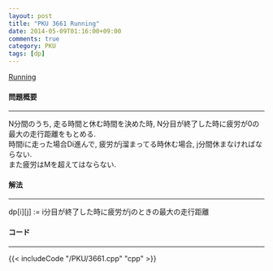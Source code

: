 ```yaml
---
layout: post
title: "PKU 3661 Running"
date: 2014-05-09T01:16:00+09:00
comments: true
category: PKU
tags: [dp]
---
```


[Running](http://poj.org/problem?id=3661)

#### 問題概要

****

N分間のうち, 走る時間と休む時間を決めた時, N分目が終了した時に疲労が0の最大の走行距離をもとめる.   
時間iに走った場合Di進んで, 疲労がj溜まってる時休む場合, j分間休まなければならない.  
また疲労はMを超えてはならない.  

#### 解法

****

dp[i][j] := i分目が終了した時に疲労がjのときの最大の走行距離

#### コード

****

{{< includeCode "/PKU/3661.cpp" "cpp" >}}

